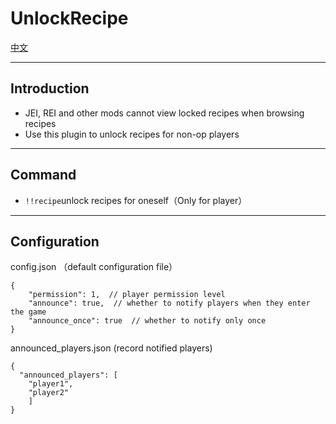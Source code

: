 # UnlockRecipe
[中文](README_cn.md)

---
## Introduction
* JEI, REI and other mods cannot view locked recipes when browsing recipes
* Use this plugin to unlock recipes for non-op players
---
## Command
* `!!recipe`unlock recipes for oneself（Only for player）
---
## Configuration
config.json （default configuration file）
```json5
{
    "permission": 1,  // player permission level
    "announce": true,  // whether to notify players when they enter the game
    "announce_once": true  // whether to notify only once
}
```
announced_players.json (record notified players)
```json5
{
  "announced_players": [
    "player1",
    "player2"
    ]
}
```

